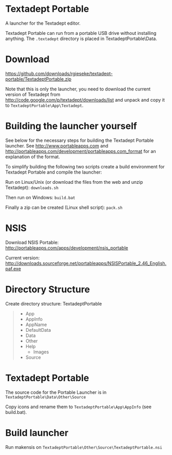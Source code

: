 Textadept Portable
==================

A launcher for the Textadept editor.

Textadept Portable can run from a portable USB
drive without installing anything.
The `.textadept` directory is placed in TextadeptPortable\Data.

Download
========
<https://github.com/downloads/rgieseke/textadept-portable/TextadeptPortable.zip>

Note that this is only the launcher, you need to download the current
version of Textadept from <http://code.google.com/p/textadept/downloads/list> and
unpack and copy it to `TextadeptPortable\App\Textadept`.

Building the launcher yourself
==============================

See below for the necessary steps for building the Textadept Portable launcher.
See <http://www.portableapps.com> and
<http://portableapps.com/development/portableapps.com_format> for an
explanation of the format.

To simplify building the following two scripts create a build environment
for Textadept Portable and compile the launcher:

Run on Linux/Unix (or download the files from the web and unzip Textadept):
`downloads.sh`

Then run on Windows:
`build.bat`

Finally a zip can be created (Linux shell script):
`pack.sh`

NSIS
====
Download NSIS Portable:
<http://portableapps.com/apps/development/nsis_portable>

Current version:
<http://downloads.sourceforge.net/portableapps/NSISPortable_2.46_English.paf.exe>

Directory Structure
===================
Create directory structure:
TextadeptPortable
>+ App
>  + AppInfo
>  + AppName
>  + DefaultData
>+ Data
>+ Other
>  + Help
>    + Images
>  + Source

Textadept Portable
==================
The source code for the Portable Launcher is in
`TextadeptPortable\Data\Other\Source`

Copy icons and rename them to `TextadeptPortable\App\AppInfo` (see build.bat).

Build launcher
==============
Run makensis on `TextadeptPortable\Other\Source\TextadeptPortable.nsi`
